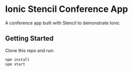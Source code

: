 # Ionic Stencil Conference App

A conference app built with Stencil to demonstrate Ionic

## Getting Started

Clone this repo and run:

```bash
npm install
npm start
```